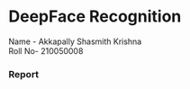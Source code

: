 # DeepFace Recognition
Name - Akkapally Shasmith Krishna <br>
Roll No- 210050008
<h3> Report </h3>

